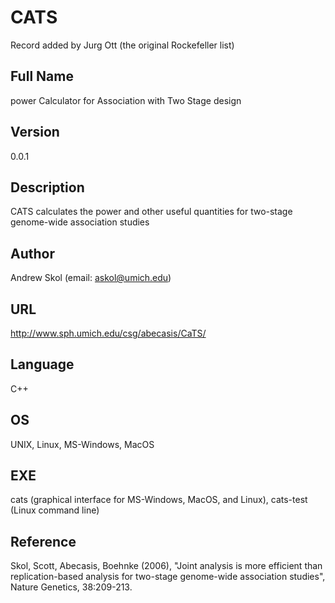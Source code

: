# CATS
Record added by Jurg Ott (the original Rockefeller list)

## Full Name
power Calculator for Association with Two Stage design

## Version
0.0.1

## Description
CATS calculates the power and other useful quantities for two-stage genome-wide association studies

## Author
Andrew Skol (email: askol@umich.edu)

## URL
http://www.sph.umich.edu/csg/abecasis/CaTS/

## Language
C++

## OS
UNIX, Linux, MS-Windows, MacOS

## EXE
cats (graphical interface for MS-Windows, MacOS, and Linux), cats-test (Linux command line)

## Reference
Skol, Scott, Abecasis, Boehnke (2006), "Joint analysis is more efficient than replication-based analysis for two-stage genome-wide association studies", Nature Genetics, 38:209-213.